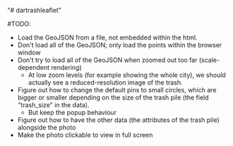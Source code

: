"# dartrashleaflet"

#TODO:

- Load the GeoJSON from a file, not embedded within the html.
- Don't load all of the GeoJSON; only load the points within the browser window
- Don't try to load all of the GeoJSON when zoomed out too far (scale-dependent rendering)
  - At low zoom levels (for example showing the whole city), we should actually see a reduced-resolution image of the trash. 
- Figure out how to change the default pins to small circles, which are bigger or smaller depending on the size of the trash pile (the field "trash_size" in the data).
  - But keep the popup behaviour
- Figure out how to have the other data (the attributes of the trash pile) alongside the photo
- Make the photo clickable to view in full screen

